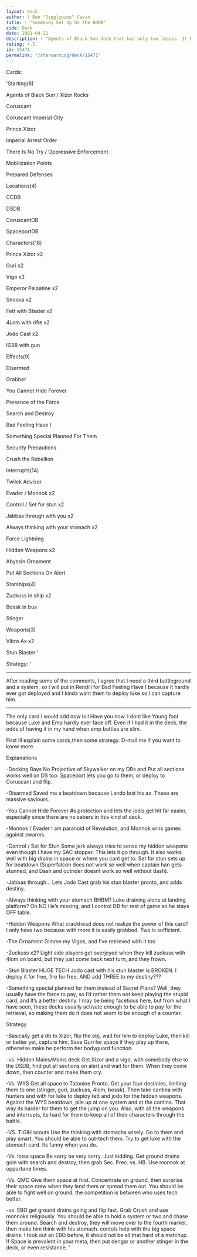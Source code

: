 ```yaml
---
layout: deck
author: ! Ben "Jigglypimp" Cavin
title: ! "Somebody Set Up Us The BOMB"
side: Dark
date: 2001-04-21
description: ! "Agents of Black Sun deck that has only two losses. It has gone 2-1 and 1-1 with timed loss against those decks though. Went undefeated at Nevada States."
rating: 4.5
id: 15471
permalink: "/starwarsccg/deck/15471"
---
```

Cards: 

'Starting(8) 

Agents of Black Sun / Xizor Rocks 

Coruscant 

Coruscant Imperial City 

Prince Xizor 

Imperial Arrest Order 

There Is No Try / Oppressive Enforcement 

Mobilization Points 

Prepared Defenses 


Locations(4) 

CCDB 

DSDB 

CoruscantDB 

SpaceportDB 


Characters(18) 

Prince Xizor x2 

Guri x2 

Vigo x3 

Emperor Palpatine x2

Snoova x2 

Fett with Blaster x2 

4Lom with rifle x2 

Jodo Cast x2 

IG88 with gun 


Effects(9)

Disarmed

Grabber

You Cannot Hide Forever 

Presence of the Force 

Search and Destroy 

Bad Feeling Have I 

Something Special Planned For Them

Security Precautions

Crush the Rebellion


Interrupts(14) 

Twilek Advisor 

Evader / Monnok x2 

Control / Set for stun x2 

Jabbas through with you x2 

Always thinking with your stomach x2 

Force Lightning

Hidden Weapons x2 

Abyssin Ornament 

Put All Sections On Alert 


Starships(4) 

Zuckuss in ship x2 

Bossk in bus 

Stinger 


Weapons(3) 

Vibro Ax x2 

Stun Blaster  '

Strategy: '

************************************************************

After reading some of the comments, I agree that I need a third battleground and a system, so I will put in Rendili for Bad Feeling Have I because it hardly ever got deployed and I kinda want them to deploy luke so I can capture him.

************************************************************



The only card I would add now is I Have you now. I dont like Young fool because Luke and Emp hardly ever face off. Even if I had it in the deck, the odds of having it in my hand when emp battles are slim. 


First Ill explain some cards,then some strategy. D-mail me if you want to know more. 


Explanations 

-Docking Bays No Projective of Skywalker on my DBs and Put all sections works well on DS too. Spaceport lets you go to them, or deploy to Coruscant and flip. 

-Disarmed Saved me a beatdown because Lando lost his ax. These are massive saviours. 

-You Cannot Hide Forever #s protection and lets the jedis get hit far easier, especially since there are no sabers in this kind of deck. 

-Monnok / Evader I am paranoid of Revolution, and Monnok wins games against swarms. 

-Control / Set for Stun Some jerk always tries to sense my hidden weapons even though I have my SAC stopper. This lets it go through. It also works well with big drains in space or where you cant get to. Set for stun sets up for beatdown (Superfalcon does not work so well when captain han gets stunned, and Dash and outrider doesnt work so well without dash).

-Jabbas through... Lets Jodo Cast grab his stun blaster pronto, and adds destiny. 

-Always thinking with your stomach BHBM? Luke draining alone at landing platform? Oh NO He’s missing, and I control DB for rest of game so he stays OFF table. 

-Hidden Weapons What crackhead does not realize the power of this card? I only have two because with more it is easily grabbed. Two is sufficient. 

-The Ornament Gimme my Vigos, and I’ve retrieved with it too 

-Zuckuss x2? Light side players get overjoyed when they kill zuckuss with 4lom on board, but they just come back next turn, and they frown. 

-Stun Blaster HUGE TECH Jodo cast with his stun blaster is BROKEN. I deploy it for free, fire for free, AND add THREE to my destiny???

-Something special planned for them instead of Secret Plans? Well, they usually have the force to pay, so I’d rather them not keep playing the stupid card, and It’s a better destiny. I may be being facetious here, but from what I have seen, these decks usually activate enough to be able to pay for the retrieval, so making them do it does not seem to be enough of a counter.


Strategy 

-Basically get a db to Xizor, flip the obj, wait for him to deploy Luke, then kill or better yet, capture him. Save Guri for space if they play up there, otherwise make he perform her bodyguard function.

-vs. Hidden Mains/Mains deck Get Xizor and a vigo, with somebody else to the DSDB, find put all sections on alert and wait for them. When they come down, then counter and make them cry.

-Vs. WYS Get all space to Tatooine Pronto. Get your four destinies, limiting them to one (stinger, guri, zuckuss, 4lom, bossk). Then take cantina with hunters and with for luke to deploy fett and jodo for the hidden weapons. Against the WYS beatdown, pile up at one system and at the cantina. That way its harder for them to get the jump on you. Also, with all the weapons and interrupts, its hard for them to keep all of their characters through the battle.

-VS. TIGIH scouts Use the thinking with stomachs wisely. Go to them and play smart. You should be able to out-tech them. Try to get luke with the stomach card. Its funny when you do.

-Vs. lotsa space Be sorry be very sorry. Just kidding. Get ground drains goin with search and destroy, then grab Sec. Prec. vs. HB. Use monnok at opportune times. 

-Vs. QMC Give them space at first. Concentrate on ground, then surprise their space crew when they land them or spread them out. You should be able to fight well on ground, the competition is between who uses tech better. 

-vs. EBO get ground drains going and flip fast. Grab Crush and use monnoks religiously. You should be able to hold a system or two and chase them around. Search and destroy, they will move over to the fourth marker, then make him think with his stomach. contols help with the big space drains. I took out an EBO before, it should not be all that hard of a matchup. If Space is prevalent in your meta, then put dengar or another stinger in the deck, or even resistance.  '
